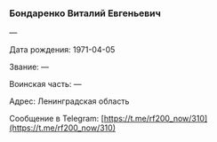 ### Бондаренко Виталий Евгеньевич

—

Дата рождения: 1971-04-05

Звание: —

Воинская часть: —

Адрес: Ленинградская область

Сообщение в Telegram: [https://t.me/rf200_now/310](https://t.me/rf200_now/310)
